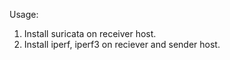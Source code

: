 Usage:

1. Install suricata on receiver host.
2. Install iperf, iperf3 on reciever and sender host.


